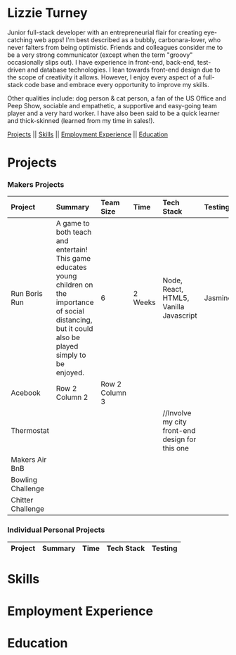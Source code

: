 # Lizzie Turney


Junior full-stack developer with an entrepreneurial flair for creating eye-catching web apps! I'm best described as a bubbly, carbonara-lover, who never falters from being optimistic. Friends and colleagues consider me to be a very strong communicator (except when the term "groovy" occasionally slips out). I have experience in front-end, back-end, test-driven and database technologies. I lean towards front-end design due to the scope of creativity it allows. However, I enjoy every aspect of a full-stack code base and embrace every opportunity to improve my skills.

Other qualities include: dog person & cat person, a fan of the US Office and Peep Show, sociable and empathetic, a supportive and easy-going team player and a very hard worker. I have also been said to be a quick learner and thick-skinned (learned from my time in sales!).

[Projects](#-projects) || [Skills](#-skills) || [Employment Experience](#-employment-experience) || [Education](#-education)


# Projects

### Makers Projects ###

|Project|Summary|Team Size|Time|Tech Stack|Testing|
|:---|:---|:---|:---|:---|:---|
|Run Boris Run| A game to both teach and entertain! This game educates young children on the importance of social distancing, but it could also be played simply to be enjoyed.|6|2 Weeks|Node, React, HTML5, Vanilla Javascript|Jasmine|
|Acebook| Row 2 Column 2| Row 2 Column 3|
|Thermostat| | | |//Involve my city front-end design for this one|
|Makers Air BnB|
|Bowling Challenge|
|Chitter Challenge|

### Individual Personal Projects ###

|Project|Summary|Time|Tech Stack|Testing|
|:---|:---|:---|:---|:---|



# Skills

# Employment Experience

# Education
